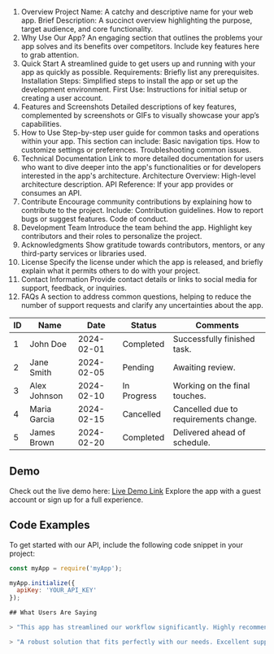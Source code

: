 1. Overview
Project Name: A catchy and descriptive name for your web app.
Brief Description: A succinct overview highlighting the purpose, target audience, and core functionality.
2. Why Use Our App?
An engaging section that outlines the problems your app solves and its benefits over competitors. Include key features here to grab attention.
3. Quick Start
A streamlined guide to get users up and running with your app as quickly as possible.
Requirements: Briefly list any prerequisites.
Installation Steps: Simplified steps to install the app or set up the development environment.
First Use: Instructions for initial setup or creating a user account.
4. Features and Screenshots
Detailed descriptions of key features, complemented by screenshots or GIFs to visually showcase your app’s capabilities.
5. How to Use
Step-by-step user guide for common tasks and operations within your app. This section can include:
Basic navigation tips.
How to customize settings or preferences.
Troubleshooting common issues.
6. Technical Documentation
Link to more detailed documentation for users who want to dive deeper into the app's functionalities or for developers interested in the app's architecture.
Architecture Overview: High-level architecture description.
API Reference: If your app provides or consumes an API.
7. Contribute
Encourage community contributions by explaining how to contribute to the project. Include:
Contribution guidelines.
How to report bugs or suggest features.
Code of conduct.
8. Development Team
Introduce the team behind the app. Highlight key contributors and their roles to personalize the project.
9. Acknowledgments
Show gratitude towards contributors, mentors, or any third-party services or libraries used.
10. License
Specify the license under which the app is released, and briefly explain what it permits others to do with your project.
11. Contact Information
Provide contact details or links to social media for support, feedback, or inquiries.
12. FAQs
A section to address common questions, helping to reduce the number of support requests and clarify any uncertainties about the app.

| ID  | Name         | Date       | Status    | Comments                    |
|-----|--------------|------------|-----------|-----------------------------|
| 1   | John Doe     | 2024-02-01 | Completed | Successfully finished task. |
| 2   | Jane Smith   | 2024-02-05 | Pending   | Awaiting review.            |
| 3   | Alex Johnson | 2024-02-10 | In Progress | Working on the final touches. |
| 4   | Maria Garcia | 2024-02-15 | Cancelled | Cancelled due to requirements change. |
| 5   | James Brown  | 2024-02-20 | Completed | Delivered ahead of schedule. |

## Demo
Check out the live demo here: [Live Demo Link](#)
Explore the app with a guest account or sign up for a full experience.

## Code Examples
To get started with our API, include the following code snippet in your project:
```javascript
const myApp = require('myApp');

myApp.initialize({
  apiKey: 'YOUR_API_KEY'
});

## What Users Are Saying

> "This app has streamlined our workflow significantly. Highly recommend trying it out." - Jane Doe, Product Manager

> "A robust solution that fits perfectly with our needs. Excellent support team too!" - John Smith, Developer
